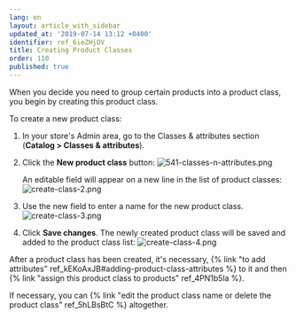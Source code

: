 ```yaml
---
lang: en
layout: article_with_sidebar
updated_at: '2019-07-14 13:12 +0400'
identifier: ref_6ieZHjOV
title: Creating Product Classes
order: 110
published: true
---
```

When you decide you need to group certain products into a product class, you begin by creating this product class.

To create a new product class:

1.  In your store's Admin area, go to the Classes & attributes section (**Catalog > Classes & attributes**).
2.  Click the **New product class** button:
    ![541-classes-n-attributes.png]({{site.baseurl}}/attachments/ref_6ieZHjOV/541-classes-n-attributes.png)

    An editable field will appear on a new line in the list of product classes:
    ![create-class-2.png]({{site.baseurl}}/attachments/ref_6ieZHjOV/create-class-2.png)
3.  Use the new field to enter a name for the new product class. 
    ![create-class-3.png]({{site.baseurl}}/attachments/ref_6ieZHjOV/create-class-3.png)
4.  Click **Save changes**. The newly created product class will be saved and added to the product class list:
    ![create-class-4.png]({{site.baseurl}}/attachments/ref_6ieZHjOV/create-class-4.png)

After a product class has been created, it's necessary, {% link "to add attributes" ref_kEKoAxJB#adding-product-class-attributes %} to it and then {% link "assign this product class to products" ref_4PN1b5la %}.

If necessary, you can {% link "edit the product class name or delete the product class" ref_5hLBsBtC %} altogether.
